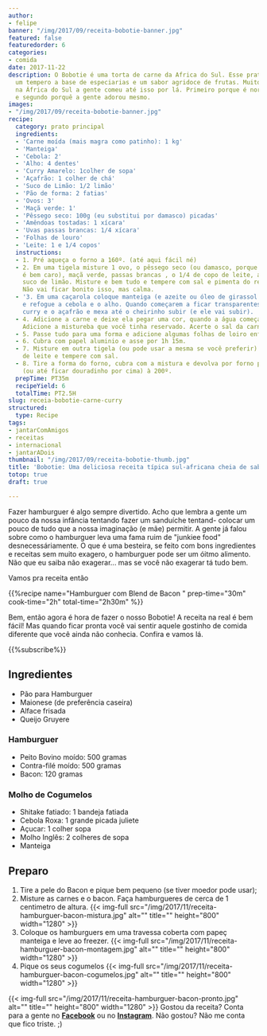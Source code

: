 ```yaml
---
author:
- felipe
banner: "/img/2017/09/receita-bobotie-banner.jpg"
featured: false
featuredorder: 6
categories:
- comida
date: 2017-11-22
description: O Bobotie é uma torta de carne da Africa do Sul. Esse prato típico tem
  um tempero a base de especiarias e um sabor agridoce de frutas. Muito encontrado
  na África do Sul a gente comeu até isso por lá. Primeiro porque é normalmente barato
  e segundo porquê a gente adorou mesmo.
images:
- "/img/2017/09/receita-bobotie-banner.jpg"
recipe:
  category: prato principal
  ingredients:
  - 'Carne moída (mais magra como patinho): 1 kg'
  - 'Manteiga'
  - 'Cebola: 2'
  - 'Alho: 4 dentes'
  - 'Curry Amarelo: 1colher de sopa'
  - 'Açafrão: 1 colher de chá'
  - 'Suco de Limão: 1/2 limão'
  - 'Pão de forma: 2 fatias'
  - 'Ovos: 3'
  - 'Maçã verde: 1'
  - 'Pêssego seco: 100g (eu substitui por damasco) picadas'
  - 'Amêndoas tostadas: 1 xícara'
  - 'Uvas passas brancas: 1/4 xícara'
  - 'Folhas de louro'
  - 'Leite: 1 e 1/4 copos'
  instructions:
  - 1. Pré aqueça o forno a 160º. (até aqui fácil né)
  - 2. Em uma tigela misture 1 ovo, o pêssego seco (ou damasco, porque pêssego seco
    é bem caro), maçã verde, passas brancas , o 1/4 de copo de leite, amêndoas e o
    suco de limão. Misture e bem tudo e tempere com sal e pimenta do reino. Reserve.
    Não vai ficar bonito isso, mas calma.
  - '3. Em uma caçarola coloque manteiga (e azeite ou óleo de girassol para não queimar)
    e refogue a cebola e o alho. Quando começarem a ficar transparentes coloque o
    curry e o açafrão e mexa até o cheirinho subir (e ele vai subir). '
  - 4. Adicione a carne e deixe ela pegar uma cor, quando a água começar a secar.
    Adicione a mistureba que você tinha reservado. Acerte o sal da carne.
  - 5. Passe tudo para uma forma e adicione algumas folhas de loiro enfiadas aleatoriamente.
  - 6. Cubra com papel aluminio e asse por 1h 15m.
  - 7. Misture em outra tigela (ou pode usar a mesma se você preferir) 2 ovos, 1 copo
    de leite e tempere com sal.
  - 8. Tire a forma do forno, cubra com a mistura e devolva por forno por 15 minutos
    (ou até ficar douradinho por cima) à 200º.
  prepTime: PT35m
  recipeYield: 6
  totalTime: PT2.5H
slug: receia-bobotie-carne-curry
structured:
  type: Recipe
tags:
- jantarComAmigos
- receitas
- internacional
- jantarADois
thumbnail: "/img/2017/09/receita-bobotie-thumb.jpg"
title: 'Bobotie: Uma deliciosa receita típica sul-africana cheia de sabor agridoce'
totop: true
draft: true

---
```


Fazer hamburguer é algo sempre divertido. Acho que lembra a gente um pouco da nossa infância tentando fazer um sanduíche tentand- colocar um pouco de tudo que a nossa imaginação (e mãe) permitir. A gente já falou sobre como o hamburguer leva uma fama ruim de "junkiee food" desnecessáriamente. O que é uma besteira, se feito com bons ingredientes e receitas sem muito exagero, o hamburguer pode ser um óitmo alimento. Não que eu saiba não exagerar... mas se você não exagerar tá tudo bem.

Vamos pra receita então

{{%recipe name="Hamburguer com Blend de Bacon " prep-time="30m" cook-time="2h" total-time="2h30m" %}}


Bem, então agora é hora de fazer o nosso Bobotie! A receita na real é bem fácil! Mas quando ficar pronta você vai sentir aquele gostinho de comida diferente que você ainda não conhecia. Confira e vamos lá.

{{%subscribe%}}

## Ingredientes

* Pão para Hamburguer
* Maionese (de preferência caseira)
* Alface frisada
* Queijo Gruyere

### Hamburguer
* Peito Bovino moído: 500 gramas
* Contra-filé moído: 500 gramas
* Bacon: 120 gramas
### Molho de Cogumelos
* Shitake fatiado: 1 bandeja fatiada
* Cebola Roxa: 1 grande picada juliete
* Açucar: 1 colher sopa
* Molho Inglês: 2 colheres de sopa
* Manteiga



## Preparo

1. Tire a pele do Bacon e pique bem pequeno (se tiver moedor pode usar);
2. Misture as carnes e o bacon. Faça hamburgueres de cerca de 1 centimetro de altura.
{{< img-full src="/img/2017/11/receita-hamburguer-bacon-mistura.jpg" alt="" title=""  height="800" width="1280" >}}
3. Coloque os hamburguers em uma travessa coberta com papeç manteiga e leve ao freezer.
{{< img-full src="/img/2017/11/receita-hamburguer-bacon-montagem.jpg" alt="" title=""  height="800" width="1280" >}}
4. Pique os seus cogumelos
{{< img-full src="/img/2017/11/receita-hamburguer-bacon-cogumelos.jpg" alt="" title=""  height="800" width="1280" >}}


{{< img-full src="/img/2017/11/receita-hamburguer-bacon-pronto.jpg" alt="" title=""  height="800" width="1280" >}}
Gostou da receita? Conta para a gente no **[Facebook](https://www.facebook.com/debacontudo/)** ou no **[Instagram](https://www.instagram.com/casaldebacontudo/)**. Não gostou? Não me conta que fico triste. ;)